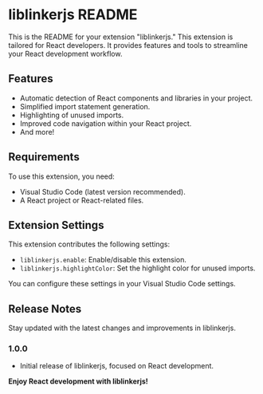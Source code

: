 # liblinkerjs README

This is the README for your extension "liblinkerjs." This extension is tailored for React developers. It provides features and tools to streamline your React development workflow.

## Features

- Automatic detection of React components and libraries in your project.
- Simplified import statement generation.
- Highlighting of unused imports.
- Improved code navigation within your React project.
- And more!

## Requirements

To use this extension, you need:

- Visual Studio Code (latest version recommended).
- A React project or React-related files.

## Extension Settings

This extension contributes the following settings:

- `liblinkerjs.enable`: Enable/disable this extension.
- `liblinkerjs.highlightColor`: Set the highlight color for unused imports.

You can configure these settings in your Visual Studio Code settings.

## Release Notes

Stay updated with the latest changes and improvements in liblinkerjs.

### 1.0.0

- Initial release of liblinkerjs, focused on React development.

**Enjoy React development with liblinkerjs!**
